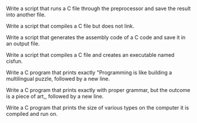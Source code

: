 
Write a script that runs a C file through the preprocessor and save the result into another file.

Write a script that compiles a C file but does not link.

Write a script that generates the assembly code of a C code and save it in an output file.

Write a script that compiles a C file and creates an executable named cisfun.

Write a C program that prints exactly "Programming is like building a multilingual puzzle, followed by a new line.

Write a C program that prints exactly with proper grammar, but the outcome is a piece of art,, followed by a new line.

Write a C program that prints the size of various types on the computer it is compiled and run on.


